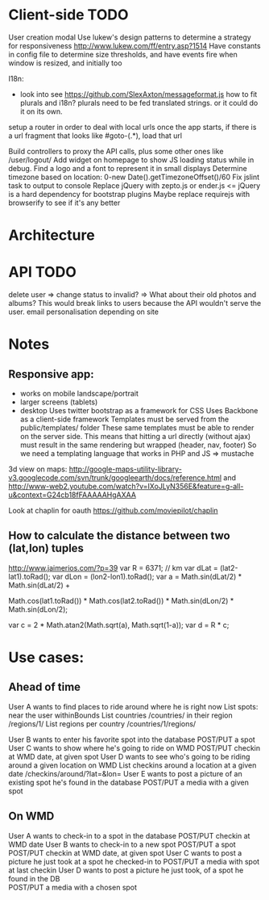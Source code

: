 # Client-side TODO
User creation modal
Use lukew's design patterns to determine a strategy for responsiveness http://www.lukew.com/ff/entry.asp?1514
Have constants in config file to determine size thresholds, and have events fire when window is resized, and initially too

I18n:
- look into see https://github.com/SlexAxton/messageformat.js
how to fit plurals and i18n?
plurals need to be fed translated strings. or it could do it on its own.

setup a router in order to deal with local urls
once the app starts, if there is a url fragment that looks like #goto-(.*), load that url


Build controllers to proxy the API calls, plus some other ones like /user/logout/
Add widget on homepage to show JS loading status while in debug.
Find a logo and a font to represent it in small displays
Determine timezone based on location: 0-new Date().getTimezoneOffset()/60
Fix jslint task to output to console
Replace jQuery with zepto.js or ender.js <= jQuery is a hard dependency for bootstrap plugins
Maybe replace requirejs with browserify to see if it's any better

# Architecture

# API TODO
delete user => change status to invalid? => What about their old photos and albums? This would break links to users because the API wouldn't serve the user.
email personalisation depending on site
	
# Notes
## Responsive app:
 - works on mobile landscape/portrait
 - larger screens (tablets)
 - desktop
Uses twitter bootstrap as a framework for CSS
Uses Backbone as a client-side framework
Templates must be served from the public/templates/ folder
These same templates must be able to render on the server side.
This means that hitting a url directly (without ajax) must result in the same rendering but wrapped (header, nav, footer)
So we need a templating language that works in PHP and JS => mustache

3d view on maps: http://google-maps-utility-library-v3.googlecode.com/svn/trunk/googleearth/docs/reference.html
and http://www-web2.youtube.com/watch?v=IXoJLyN356E&feature=g-all-u&context=G24cb18fFAAAAAHgAXAA

Look at chaplin for oauth https://github.com/moviepilot/chaplin



## How to calculate the distance between two (lat,lon) tuples
http://www.jaimerios.com/?p=39
var R = 6371; // km
var dLat = (lat2-lat1).toRad();
var dLon = (lon2-lon1).toRad();
var a = Math.sin(dLat/2) * Math.sin(dLat/2) +
 
Math.cos(lat1.toRad()) * Math.cos(lat2.toRad()) * Math.sin(dLon/2) * Math.sin(dLon/2);
 
var c = 2 * Math.atan2(Math.sqrt(a), Math.sqrt(1-a));
var d = R * c;

# Use cases:  
## Ahead of time
User A wants to find places to ride around where he is right now
	List spots:
		near the user withinBounds 
			List countries /countries/
		in their region /regions/1/
			List regions per country /countries/1/regions/
	
User B wants to enter his favorite spot into the database
	POST/PUT a spot
User C wants to show where he's going to ride on WMD
	POST/PUT checkin at WMD date, at given spot
User D wants to see who's going to be riding around a given location on WMD
	List checkins around a location at a given date /checkins/around/?lat=&lon=
User E wants to post a picture of an existing spot he's found in the database
	POST/PUT a media with a given spot
	
## On WMD
User A wants to check-in to a spot in the database
	POST/PUT checkin at WMD date
User B wants to check-in to a new spot
	POST/PUT a spot
	POST/PUT checkin at WMD date, at given spot
User C wants to post a picture he just took at a spot he checked-in to
	POST/PUT a media with spot at last checkin
User D wants to post a picture he just took, of a spot he found in the DB	
	POST/PUT a media with a chosen spot
 
